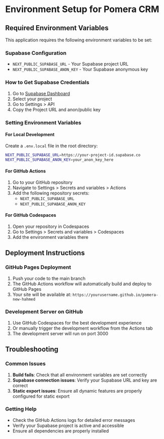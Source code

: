 # Environment Setup for Pomera CRM

## Required Environment Variables

This application requires the following environment variables to be set:

### Supabase Configuration
- `NEXT_PUBLIC_SUPABASE_URL` - Your Supabase project URL
- `NEXT_PUBLIC_SUPABASE_ANON_KEY` - Your Supabase anonymous key

### How to Get Supabase Credentials

1. Go to [Supabase Dashboard](https://supabase.com/dashboard)
2. Select your project
3. Go to Settings > API
4. Copy the Project URL and anon/public key

### Setting Environment Variables

#### For Local Development
Create a `.env.local` file in the root directory:
```bash
NEXT_PUBLIC_SUPABASE_URL=https://your-project-id.supabase.co
NEXT_PUBLIC_SUPABASE_ANON_KEY=your_anon_key_here
```

#### For GitHub Actions
1. Go to your GitHub repository
2. Navigate to Settings > Secrets and variables > Actions
3. Add the following repository secrets:
   - `NEXT_PUBLIC_SUPABASE_URL`
   - `NEXT_PUBLIC_SUPABASE_ANON_KEY`

#### For GitHub Codespaces
1. Open your repository in Codespaces
2. Go to Settings > Secrets and variables > Codespaces
3. Add the environment variables there

## Deployment Instructions

### GitHub Pages Deployment
1. Push your code to the main branch
2. The GitHub Actions workflow will automatically build and deploy to GitHub Pages
3. Your site will be available at: `https://yourusername.github.io/pomera-new-hahmed`

### Development Server on GitHub
1. Use GitHub Codespaces for the best development experience
2. Or manually trigger the development workflow from the Actions tab
3. The development server will run on port 3000

## Troubleshooting

### Common Issues
1. **Build fails**: Check that all environment variables are set correctly
2. **Supabase connection issues**: Verify your Supabase URL and key are correct
3. **Static export issues**: Ensure all dynamic features are properly configured for static export

### Getting Help
- Check the GitHub Actions logs for detailed error messages
- Verify your Supabase project is active and accessible
- Ensure all dependencies are properly installed
